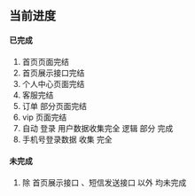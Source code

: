 ## 当前进度

#### 已完成

1. 首页页面完结
2. 首页展示接口完结
3. 个人中心页面完结
4. 客服完结
5. 订单 部分页面完结
6. vip 页面完结
7. 自动 登录 用户数据收集完全 逻辑 部分 完成
8. 手机号登录数据 收集 完全

#### 未完成

1. 除 首页展示接口 、短信发送接口 以外 均未完成








